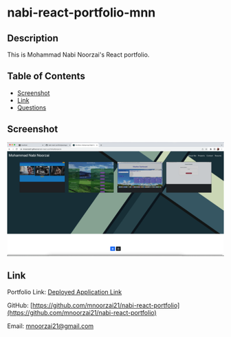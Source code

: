 # nabi-react-portfolio-mnn

## Description

This is Mohammad Nabi Noorzai's React portfolio.

## Table of Contents

- [Screenshot](#Screenshot)
- [Link](#Link)
- [Questions](#Questions)

## Screenshot

![Text-Editor Screenshot](./src/images/portfolioScreenshot.png)

## Link

Portfolio Link: [Deployed Application Link](https://mnoorzai21.github.io/nabi-react-portfolio)

GitHub: [https://github.com/mnoorzai21/nabi-react-portfolio](https://github.com/mnoorzai21/nabi-react-portfolio)

Email: [mnoorzai21@gmail.com](mnoorzai21@gmail.com)
